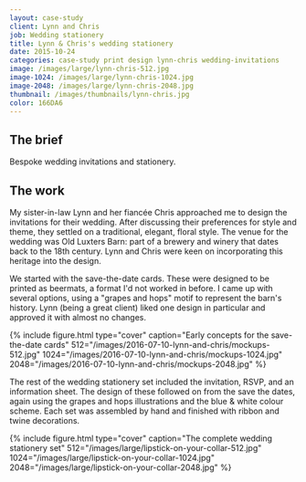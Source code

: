 ```yaml
---
layout: case-study
client: Lynn and Chris
job: Wedding stationery
title: Lynn & Chris's wedding stationery
date: 2015-10-24
categories: case-study print design lynn-chris wedding-invitations
image: /images/large/lynn-chris-512.jpg
image-1024: /images/large/lynn-chris-1024.jpg
image-2048: /images/large/lynn-chris-2048.jpg
thumbnail: /images/thumbnails/lynn-chris.jpg
color: 166DA6
---
```

## The brief
Bespoke wedding invitations and stationery.

## The work
My sister-in-law Lynn and her fiancée Chris approached me to design the invitations for their wedding. After discussing their preferences for style and theme, they settled on a traditional, elegant, floral style. The venue for the wedding was Old Luxters Barn: part of a brewery and winery that dates back to the 18th century. Lynn and Chris were keen on incorporating this heritage into the design.

We started with the save-the-date cards. These were designed to be printed as beermats, a format I'd not worked in before. I came up with several options, using a "grapes and hops" motif to represent the barn's history. Lynn (being a great client) liked one design in particular and approved it with almost no changes.

{%
include figure.html
type="cover"
caption="Early concepts for the save-the-date cards"
512="/images/2016-07-10-lynn-and-chris/mockups-512.jpg"
1024="/images/2016-07-10-lynn-and-chris/mockups-1024.jpg"
2048="/images/2016-07-10-lynn-and-chris/mockups-2048.jpg"
%}

The rest of the wedding stationery set included the invitation, RSVP, and an information sheet. The design of these followed on from the save the dates, again using the grapes and hops illustrations and the blue & white colour scheme. Each set was assembled by hand and finished with ribbon and twine decorations.

{%
include figure.html
type="cover"
caption="The complete wedding stationery set"
512="/images/large/lipstick-on-your-collar-512.jpg"
1024="/images/large/lipstick-on-your-collar-1024.jpg"
2048="/images/large/lipstick-on-your-collar-2048.jpg"
%}